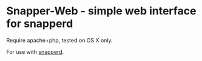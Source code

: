# Snapper-Web - simple web interface for snapperd

Require apache+php, tested on OS X only.

For use with [snapperd](https://github.com/silvansky/snapper).